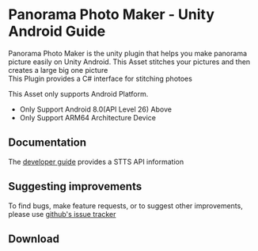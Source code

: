 # Panorama Photo Maker - Unity Android Guide
Panorama Photo Maker is the unity plugin that helps you make panorama picture easily on Unity Android.
This Asset stitches your pictures and then creates a large big one picture
<br>
This Plugin provides a C# interface for stitching photoes

This Asset only supports Android Platform.
- Only Support Android 8.0(API Level 26) Above
- Only Support ARM64 Architecture Device

## Documentation
The [developer guide](https://github.com/hankyojeong/STTS-Mobile-Unity/tree/master/DeveloperGuide) provides a STTS API information

## Suggesting improvements
To find bugs, make feature requests, or to suggest other improvements, please use [github's issue tracker](https://github.com/hankyojeong/STTS-Mobile-Unity/issues)

## Download